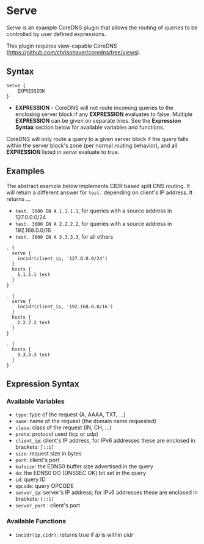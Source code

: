 # Serve

_Serve_ is an example CoreDNS plugin that allows the routing of queries to be
controlled by user defined expressions.

This plugin requires view-capable CoreDNS (https://github.com/chrisohaver/coredns/tree/views).

## Syntax
```
serve {
    EXPRESSION
}
```

* **EXPRESSION** - CoreDNS will not route incoming queries to the enclosing server block
  if any **EXPRESSION** evaluates to false. Multiple **EXPRESSION** can be given on separate lines.
  See the **Expression Syntax** section below for available variables and functions.
  
CoreDNS will only route a query to a given server block if the query falls within the server block's
zone (per normal routing behavior), and all **EXPRESSION** listed in *serve* evaluate to true.

## Examples

The abstract example below implements CIDR based split DNS routing.  It will return a different
answer for `test.` depending on client's IP address.  It returns ...
* `test. 3600 IN A 1.1.1.1`, for queries with a source address in 127.0.0.0/24
* `test. 3600 IN A 2.2.2.2`, for queries with a source address in 192.168.0.0/16
* `test. 3600 IN A 3.3.3.3`, for all others

```
. {
  serve {
    incidr(client_ip, '127.0.0.0/24')
  }
  hosts {
    1.1.1.1 test
  }
}

. {
  serve {
    incidr(client_ip, '192.168.0.0/16')
  }
  hosts {
    2.2.2.2 test
  }
}

. {
  hosts {
    3.3.3.3 test
  }
}
```

## Expression Syntax

### Available Variables

* `type`: type of the request (A, AAAA, TXT, ...)
* `name`: name of the request (the domain name requested)
* `class`: class of the request (IN, CH, ...)
* `proto`: protocol used (tcp or udp)
* `client_ip`: client's IP address, for IPv6 addresses these are enclosed in brackets: `[::1]`
* `size`: request size in bytes
* `port`: client's port
* `bufsize`: the EDNS0 buffer size advertised in the query
* `do`: the EDNS0 DO (DNSSEC OK) bit set in the query
* `id`: query ID
* `opcode`: query OPCODE
* `server_ip`: server's IP address; for IPv6 addresses these are enclosed in brackets: `[::1]`
* `server_port` : client's port

### Available Functions

* `incidr(ip,cidr)`: returns true if _ip_ is within _cidr_ 